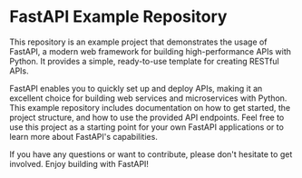 # FastAPI Example Repository

This repository is an example project that demonstrates the usage of FastAPI, a modern web framework for building high-performance APIs with Python. It provides a simple, ready-to-use template for creating RESTful APIs.

FastAPI enables you to quickly set up and deploy APIs, making it an excellent choice for building web services and microservices with Python. This example repository includes documentation on how to get started, the project structure, and how to use the provided API endpoints. Feel free to use this project as a starting point for your own FastAPI applications or to learn more about FastAPI's capabilities.

If you have any questions or want to contribute, please don't hesitate to get involved. Enjoy building with FastAPI!
